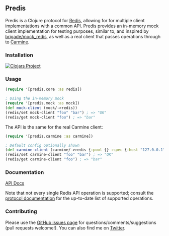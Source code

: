 ## Predis

Predis is a Clojure protocol for [Redis](http://redis.io/), allowing for for multiple client implementations with a common API.
Predis provides an in-memory mock client implementation for testing purposes, similar to, and inspired by [brigade/mock_redis](https://github.com/brigade/mock_redis),
as well as a real client that passes operations through to [Carmine](https://github.com/ptaoussanis/carmine/).

### Installation
[![Clojars Project](http://clojars.org/amperity/predis/latest-version.svg)]()

### Usage
```clj
(require '[predis.core :as redis])

; Using the in-memory mock
(require '[predis.mock :as mock])
(def mock-client (mock/->redis))
(redis/set mock-client "foo" "bar") ; => "OK"
(redis/get mock-client "foo") ; => "bar"
```

The API is the same for the real Carmine client:

```clj
(require '[predis.carmine :as carmine])

; Default config optionally shown
(def carmine-client (carmine/->redis {:pool {} :spec {:host "127.0.0.1" :port 6379}}))
(redis/set carmine-client "foo" "bar") ; => "OK"
(redis/get carmine-client "foo") ; => "bar"
```

### Documentation

[API Docs](http://andrewberls.github.io/predis/)

Note that not every single Redis API operation is supported; consult the [protocol documentation](http://andrewberls.github.io/predis/predis.core.html) for the up-to-date
list of supported operations.

### Contributing
Please use the [GitHub issues page](https://github.com/andrewberls/predis/issues) for questions/comments/suggestions (pull requests welcome!).
You can also find me on [Twitter](https://twitter.com/aberls).

